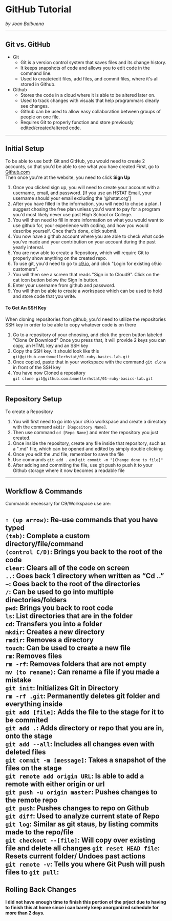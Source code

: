 # GitHub Tutorial

_by Joan Balbuena_

---
## Git vs. GitHub
* Git 
    * Git is a version control system that saves files and its change history.  
    * It keeps snapshots of code and allows you to edit code in the command line.   
    * Used to create/edit files, add files, and commit files, where it's all stored in Github.  
* Github
    * Stores the code in a cloud where it is able to be altered later on.   
    * Used to track changes with visuals that help programmars clearly see changes.
    * Github can be used to allow easy collaboration between groups of people on one file.  
    * Requires Git to properly function and store previously edited/created/altered code.  

---
## Initial Setup
To be able to use both Git and GitHub, you would need to create 2 accounts, so that you'd be able to see what you have created
First, go to [Github.com](https://github.com)  
Then once you're at the website, you need to click **Sign Up**  
1. Once you clicked sign up, you will need to create your account with a username, email, and password. [If you use an HSTAT Email, your username should your email excluding the '@hstat.org']  
2. After you have filled in the information, you will need to chose a plan. I suggest chosing the free plan unless you'd want to pay for a program you'd most likely never use past High School or College.
3. You will then need to fill in more information on what you would want to use github for, your experience with coding, and how you would describe yourself. Once that's done, click submit.
4. You now have a github account where you are able to check what code you've made and your contribution on your account during the past yearly interval.
5. You are now able to create a Repository, which will require Git to properly show anything on the created repo.
6. To use git, you'd need to go to [c9.io](https://c9.io), and click "Login for existing c9.io customers".
7. You will then see a screen that reads "Sign in to Cloud9". Click on the cat icon button below the Sign In button.
8. Enter your username from github and password.
9. You will then be able to create a workspace which can be used to hold and store code that you write.  
 
#### To Get An SSH Key  
When cloning repositories from github, you'd need to utilize the repositories SSH key in order to be able to copy whatever code is on there
1. Go to a repository of your choosing, and click the green button labeled "Clone Or Download"
 Once you press that, it will provide 2 keys you can copy, an HTML key and an SSH key
2. Copy the SSH key. It should look like this ```git@github.com:bmuellerhstat/01-ruby-basics-lab.git```
3. Once copied, paste that in your workspace with the command ```git clone``` in front of the SSH key
4. You have now Cloned a repository  
```git clone git@github.com:bmuellerhstat/01-ruby-basics-lab.git```


---
## Repository Setup
To create a Repository
1. You will first need to go into your c9.io workspace and create a directory with the command ```mkdir [Repository Name]```.
2. Then use command `cd [Repo Name]` and enter the repository you just created.
3. Once inside the repository, create any file inside that repository, such as a ".md" file, which can be opened and edited by simply double clicking
4. Once you edit the .md file, remember to save the file
5. Use commands ```git add .``` and ```git commit -m "[Change done to file]"```
6. After adding and commiting the file, use git push to push it to your Github storage where it now becomes a readable file


---
## Workflow & Commands
Commands necessary for C9/Workspace use are:  

```↑ (up arrow)```: Re-use commands that you have typed  
```(tab)```: Complete a custom directory/file/command  
```(control C/D)```: Brings you back to the root of the code     
```clear```: Clears all of the code on screen  
```..```: Goes back 1 directory when written as “Cd ..”  
```~```: Goes back to the root of the directories  
```/```: Can be used to go into multiple directories/folders  
```pwd```: Brings you back to root code  
```ls```: List directories that are in the folder  
```cd```: Transfers you into a folder  
```mkdir```: Creates a new directory  
```rmdir```: Removes a directory  
```touch```: Can be used to create a new file  
```rm```: Removes files  
```rm -rf```: Removes folders that are not empty  
```mv (to rename)```: Can rename a file if you made a mistake  
```git init```: Initializes Git in Directory  
```rm -rf .git```: Permanently deletes git folder and everything inside  
```git add [file]```: Adds the file to the stage for it to be commited  
```git add .```: Adds directory or repo that you are in, onto the stage  
```git add --all```: Includes all changes even with deleted files  
```git commit -m [message]```: Takes a snapshot of the files on the stage  
```git remote add origin URL```: Is able to add a remote with either origin or url  
```git push -u origin master```: Pushes changes to the remote repo  
```git push```: Pushes changes to repo on Github  
```git diff```: Used to analyze current state of Repo  
```git log```: Similar as git staus, by listing commits made to the repo/file  
```git checkout --[file]```: Will copy over existing file and delete all changes 
```git reset HEAD file```: Resets current folder/ Undoes past actions  
```git remote -v```: Tells you where Git Push will push files to
```git pull```:
---
## Rolling Back Changes
**I did not have enough time to finish this portion of the prject due to having to finish this at home since i can barely keep anorganized schedule for more than 2 days.**